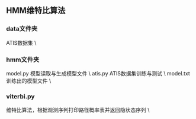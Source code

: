 ## HMM维特比算法
### data文件夹
ATIS数据集 \\
### hmm文件夹
model.py 模型读取与生成模型文件 \\
atis.py ATIS数据集训练与测试 \\
model.txt 训练出的模型文件 \\
### viterbi.py
维特比算法，根据观测序列打印路径概率表并返回隐状态序列 \\
